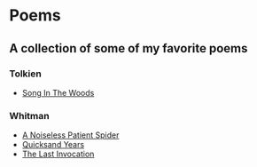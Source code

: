 # Poems
## A collection of some of my favorite poems
### Tolkien
 - [Song In The Woods](https://github.com/jacob5567/Poems/blob/master/Tolkien/Song%20In%20The%20Woods.md)
### Whitman
 - [A Noiseless Patient Spider](https://github.com/jacob5567/Poems/blob/master/Whitman/A%20Noiseless%20Patient%20Spider.md)
 - [Quicksand Years](https://github.com/jacob5567/Poems/blob/master/Whitman/Quicksand%20Years.md)
 - [The Last Invocation](https://github.com/jacob5567/Poems/blob/master/Whitman/The%20Last%20Invocation.md)
